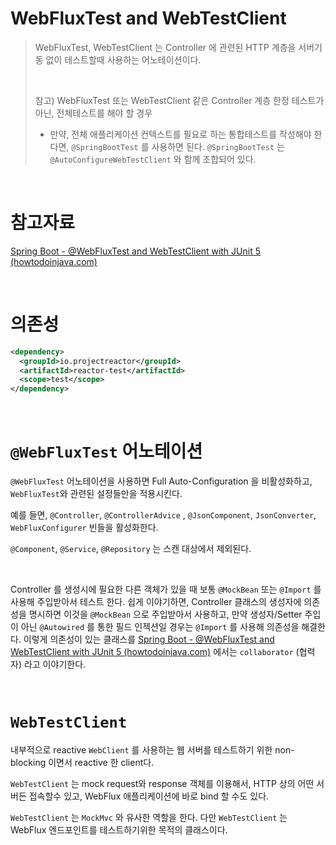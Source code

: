 # WebFluxTest and WebTestClient

> WebFluxTest, WebTestClient 는 Controller 에 관련된 HTTP 계층을 서버기동 없이  테스트할때 사용하는 어노테이션이다.<br>
>
> <br>
>
> 참고) WebFluxTest 또는 WebTestClient 같은 Controller 계층 한정 테스트가 아닌, 전체테스트를 해야 할 경우<br>
>
> - 만약, 전체 애플리케이션 컨텍스트를 필요로 하는 통합테스트를 작성해야 한다면, `@SpringBootTest` 를 사용하면 된다. `@SpringBootTest` 는 `@AutoConfigureWebTestClient` 와 함께 조합되어 있다.<br>

<br>

# 참고자료

[Spring Boot - @WebFluxTest and WebTestClient with JUnit 5 (howtodoinjava.com)](https://howtodoinjava.com/spring-webflux/webfluxtest-with-webtestclient/) <br>

<br>

# 의존성

```xml
<dependency>
  <groupId>io.projectreactor</groupId>
  <artifactId>reactor-test</artifactId>
  <scope>test</scope>
</dependency>
```

<br>

# `@WebFluxTest` 어노테이션

`@WebFluxTest` 어노테이션을 사용하면 Full Auto-Configuration 을 비활성화하고, `WebFluxTest`와 관련된 설정들만을 적용시킨다.<br>

예를 들면, `@Controller`, `@ControllerAdvice` , `@JsonComponent`, `JsonConverter`, `WebFluxConfigurer` 빈들을 활성화한다.<br>

`@Component`, `@Service`, `@Repository` 는 스캔 대상에서 제외된다.<br>

<br>

Controller 를 생성시에 필요한 다른 객체가 있을 때 보통 `@MockBean` 또는 `@Import` 를 사용해 주입받아서 테스트 한다. 쉽게 이야기하면, Controller 클래스의 생성자에 의존성을 명시하면 이것을 `@MockBean` 으로 주입받아서 사용하고, 만약 생성자/Setter 주입이 아닌 `@Autowired` 를 통한 필드 인젝션일 경우는 `@Import` 를 사용해 의존성을 해결한다. 이렇게 의존성이 있는 클래스를 [Spring Boot - @WebFluxTest and WebTestClient with JUnit 5 (howtodoinjava.com)](https://howtodoinjava.com/spring-webflux/webfluxtest-with-webtestclient/)  에서는 `collaborator` (협력자) 라고 이야기한다.<br>

<br>

# `WebTestClient`

내부적으로 reactive `WebClient` 를 사용하는 웹 서버를 테스트하기 위한 non-blocking 이면서 reactive 한 client다.<br>

`WebTestClient` 는 mock request와 response 객체를 이용해서, HTTP 상의 어떤 서버든 접속할수 있고, WebFlux 애플리케이션에 바로 bind 할 수도 있다.<br>

`WebTestClient` 는 `MockMvc` 와 유사한 역할을 한다. 다만 `WebTestClient` 는 WebFlux 엔드포인트를 테스트하기위한 목적의 클래스이다.<br>

<br>



